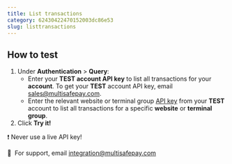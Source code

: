 ```yaml
---
title: List transactions
category: 62430422470152003dc86e53
slug: listtransactions
---
```


## How to test

1. Under **Authentication** > **Query**:
   - Enter your **TEST account API key** to list all transactions for your **account**. To get your **TEST** account API key, email <sales@multisafepay.com>.
   - Enter the relevant website or terminal group [API key](/docs/sites#site-id-api-key-and-security-code) from your **TEST** account to list all transactions for a specific **website** or **terminal group**.
2. Click **Try it!**

❗️ Never use a live API key!

💬&nbsp; For support, email <integration@multisafepay.com>

